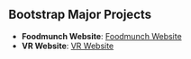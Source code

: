 ## Bootstrap Major Projects

- **Foodmunch Website**: [Foodmunch Website](https://food-munch-application.vercel.app/)
- **VR Website**: [VR Website](https://vr-website-tau.vercel.app/)
